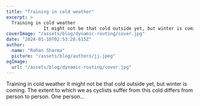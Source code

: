 ```yaml
---
title: "Training in cold weather"
excerpt: >
  Training in cold weather
              It might not be that cold outside yet, but winter is coming. The extent to which we as cyclists suffer from this cold differs from person to person. One person…
coverImage: "/assets/blog/dynamic-routing/cover.jpg"
date: "2024-01-10T02:53:28.615Z"
author:
  name: "Rohan Sharma"
  picture: "/assets/blog/authors/jj.jpeg"
ogImage:
  url: "/assets/blog/dynamic-routing/cover.jpg"
---
```


Training in cold weather
            It might not be that cold outside yet, but winter is coming. The extent to which we as cyclists suffer from this cold differs from person to person. One person…